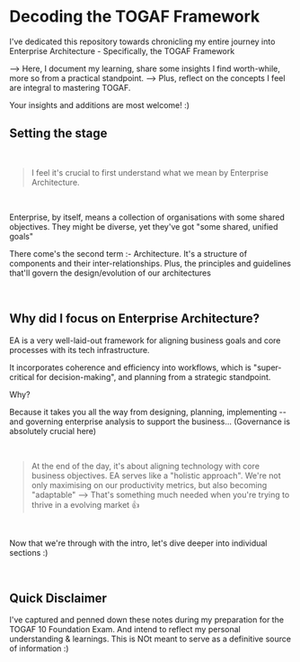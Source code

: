 # Decoding the TOGAF Framework

I've dedicated this repository towards chronicling my entire journey into Enterprise Architecture - Specifically, the TOGAF Framework

--> Here, I document my learning, share some insights I find worth-while,  more so from a practical standpoint. 
--> Plus, reflect on the concepts I feel are integral to mastering TOGAF. 

Your insights and additions are most welcome! :)



## Setting the stage

</br>

> I feel it's crucial to first understand what we mean by Enterprise Architecture. 

</br>

Enterprise, by itself, means a collection of organisations with some shared objectives. They might be diverse, yet they've got "some shared, unified goals"

There come's the second term :- Architecture. It's a structure of components and their inter-relationships. Plus, the principles and guidelines that'll govern the design/evolution of our architectures

</br>

## Why did I focus on Enterprise Architecture?

EA is a very well-laid-out framework for aligning business goals and core processes with its tech infrastructure. 

It incorporates coherence and efficiency into workflows, which is "super-critical for decision-making", and planning from a strategic standpoint.

Why? 

Because it takes you all the way from designing, planning, implementing -- and governing enterprise analysis to support the business... (Governance is absolutely crucial here)

</br>

> At the end of the day, it's about aligning technology with core business objectives. EA serves like a "holistic approach". We're not only maximising on our productivity metrics, but also becoming "adaptable" --> That's something much needed when you're trying to thrive in a evolving market 👍

</br>

Now that we're through with the intro, let's dive deeper into individual sections :)

</br>

## Quick Disclaimer

I've captured and penned down these notes during my preparation for the TOGAF 10 Foundation Exam. And intend to reflect my personal understanding & learnings. This is NOt meant to serve as a definitive source of information :)

